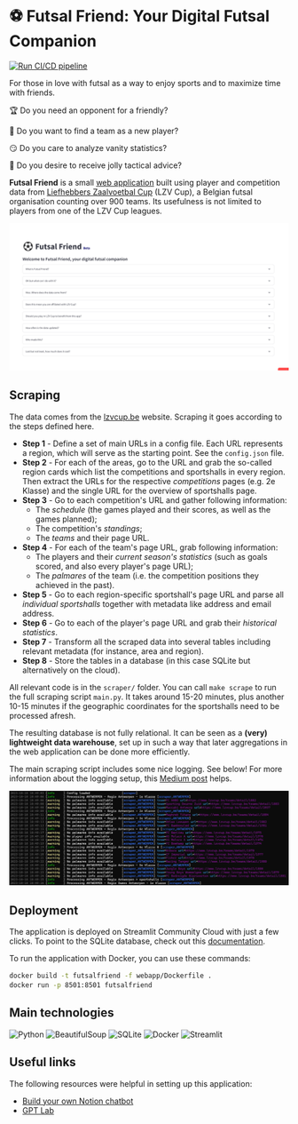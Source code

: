 # ⚽ Futsal Friend: Your Digital Futsal Companion

[![Run CI/CD pipeline](https://github.com/sborms/futsalfriend/actions/workflows/cicd.yaml/badge.svg)](https://github.com/sborms/futsalfriend/actions/workflows/cicd.yaml)

For those in love with futsal as a way to enjoy sports and to maximize time with friends.

:trophy: Do you need an opponent for a friendly?

:couple: Do you want to find a team as a new player?

:smirk: Do you care to analyze vanity statistics?

:mega: Do you desire to receive jolly tactical advice?

**Futsal Friend** is a small [web application](https://futsalfriend.streamlit.app) built using player and competition data from [Liefhebbers Zaalvoetbal Cup](https://www.lzvcup.be) (LZV Cup), a Belgian futsal organisation counting over 900 teams. Its usefulness is not limited to players from one of the LZV Cup leagues.

[![demo Futsal Friend](assets/futsalfriend-demo-22Oct2023.gif)](https://futsalfriend.streamlit.app)

## Scraping

The data comes from the [lzvcup.be](https://www.lzvcup.be) website. Scraping it goes according to the steps defined here.
- **Step 1** - Define a set of main URLs in a config file. Each URL represents a region, which will serve as the starting point. See the `config.json` file.
- **Step 2** - For each of the areas, go to the URL and grab the so-called region cards which list the competitions and sportshalls in every region. Then extract the URLs for the respective _competitions_ pages (e.g. 2e Klasse) and the single URL for the overview of sportshalls page.
- **Step 3** - Go to each competition's URL and gather following information:
    - The _schedule_ (the games played and their scores, as well as the games planned);
    - The competition's _standings_;
    - The _teams_ and their page URL.
- **Step 4** - For each of the team's page URL, grab following information:
    - The players and their _current season's statistics_ (such as goals scored, and also every player's page URL);
    - The _palmares_ of the team (i.e. the competition positions they achieved in the past).
- **Step 5** - Go to each region-specific sportshall's page URL and parse all _individual sportshalls_ together with metadata like address and email address. 
- **Step 6** - Go to each of the player's page URL and grab their _historical statistics_.
- **Step 7** - Transform all the scraped data into several tables including relevant metadata (for instance, area and region).
- **Step 8** - Store the tables in a database (in this case SQLite but alternatively on the cloud).

All relevant code is in the `scraper/` folder. You can call `make scrape` to run the full scraping script `main.py`. It takes around 15-20 minutes, plus another 10-15 minutes if the geographic coordinates for the sportshalls need to be processed afresh.

The resulting database is not fully relational. It can be seen as a **(very) lightweight data warehouse**, set up in such a way that later aggregations in the web application can be done more efficiently.

The main scraping script includes some nice logging. See below! For more information about the logging setup, this [Medium post](https://medium.com/@sborms/while-my-python-script-gently-logs-2a3491338ecd) helps.

<p align="center"> <img src="assets/showofflogs.png" alt="logs"/> </p>

## Deployment

The application is deployed on Streamlit Community Cloud with just a few clicks. To point to the SQLite database, check out this [documentation](https://docs.streamlit.io/library/advanced-features/connecting-to-data).

To run the application with Docker, you can use these commands:

```bash
docker build -t futsalfriend -f webapp/Dockerfile .
docker run -p 8501:8501 futsalfriend
```

## Main technologies

![Python](https://img.shields.io/badge/python-%2314354C.svg?style=for-the-badge&logo=python&logoColor=white)
![BeautifulSoup](https://img.shields.io/badge/BeautifulSoup-%2314354C.svg?style=for-the-badge&logo=BeautifulSoup)
![SQLite](https://img.shields.io/badge/SQLite-%2314354C.svg?style=for-the-badge&logo=SQLite&logoColor=blue)
![Docker](https://img.shields.io/badge/docker-%2314354C.svg?style=for-the-badge&logo=docker&logoColor=blue)
![Streamlit](https://img.shields.io/badge/Streamlit-%2314354C.svg?style=for-the-badge&logo=Streamlit&logoColor=red)

## Useful links

The following resources were helpful in setting up this application:
- [Build your own Notion chatbot](https://blog.streamlit.io/build-your-own-notion-chatbot)
- [GPT Lab](https://github.com/dclin/gptlab-streamlit)